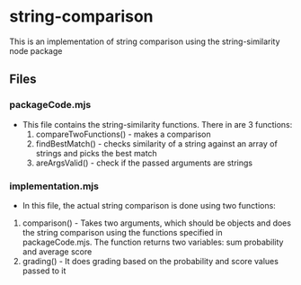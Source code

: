 # string-comparison
This is an implementation of string comparison using the string-similarity node package

## Files
### packageCode.mjs
- This file contains the string-similarity functions. There in are 3 functions:
    1. compareTwoFunctions() - makes a comparison 
    2. findBestMatch() - checks similarity of a string against an array of strings and picks the best match
    3. areArgsValid() - check if the passed arguments are strings

### implementation.mjs
- In this file, the actual string comparison is done using two functions:
1. comparison() - Takes two arguments, which should be objects and does the string comparison using the functions specified in packageCode.mjs.
The function returns two variables: sum probability and average score
2. grading() - It does grading based on the probability and score values passed to it 

